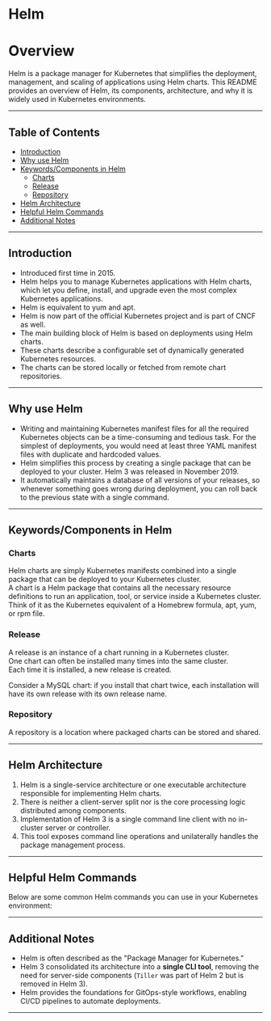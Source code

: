 # Helm

# Overview

Helm is a package manager for Kubernetes that simplifies the deployment, management, and scaling of applications using Helm charts. This README provides an overview of Helm, its components, architecture, and why it is widely used in Kubernetes environments.

---

## Table of Contents
- [Introduction](#introduction)
- [Why use Helm](#why-use-helm)
- [Keywords/Components in Helm](#keywordscomponents-in-helm)
  - [Charts](#charts)
  - [Release](#release)
  - [Repository](#repository)
- [Helm Architecture](#helm-architecture)
- [Helpful Helm Commands](#helpful-helm-commands)
- [Additional Notes](#additional-notes)

---

## Introduction
- Introduced first time in 2015.
- Helm helps you to manage Kubernetes applications with Helm charts, which let you define, install, and upgrade even the most complex Kubernetes applications.
- Helm is equivalent to yum and apt.
- Helm is now part of the official Kubernetes project and is part of CNCF as well.
- The main building block of Helm is based on deployments using Helm charts.
- These charts describe a configurable set of dynamically generated Kubernetes resources.
- The charts can be stored locally or fetched from remote chart repositories.

---

## Why use Helm
- Writing and maintaining Kubernetes manifest files for all the required Kubernetes objects can 
  be a time-consuming and tedious task. For the simplest of deployments, you would need at least 
  three YAML manifest files with duplicate and hardcoded values.
- Helm simplifies this process by creating a single package that can be deployed to your cluster. Helm 3 was released in November 2019.
- It automatically maintains a database of all versions of your releases, so whenever something 
  goes wrong during deployment, you can roll back to the previous state with a single command.

---

## Keywords/Components in Helm

### Charts
Helm charts are simply Kubernetes manifests combined into a single package that can be deployed to your Kubernetes cluster.  
A chart is a Helm package that contains all the necessary resource definitions to run an application, tool, or service inside a Kubernetes cluster.  
Think of it as the Kubernetes equivalent of a Homebrew formula, apt, yum, or rpm file.

### Release
A release is an instance of a chart running in a Kubernetes cluster.  
One chart can often be installed many times into the same cluster.  
Each time it is installed, a new release is created.  

Consider a MySQL chart: if you install that chart twice, each installation will have its own release with its own release name.

### Repository
A repository is a location where packaged charts can be stored and shared.

---

## Helm Architecture
1. Helm is a single-service architecture or one executable architecture responsible for implementing Helm charts.
2. There is neither a client-server split nor is the core processing logic distributed among components.
3. Implementation of Helm 3 is a single command line client with no in-cluster server or controller.
4. This tool exposes command line operations and unilaterally handles the package management process.

---

## Helpful Helm Commands

Below are some common Helm commands you can use in your Kubernetes environment:



---

## Additional Notes
- Helm is often described as the "Package Manager for Kubernetes."
- Helm 3 consolidated its architecture into a **single CLI tool**, removing the need for server-side components (`Tiller` was part of Helm 2 but is removed in Helm 3).
- Helm provides the foundations for GitOps-style workflows, enabling CI/CD pipelines to automate deployments.

---


